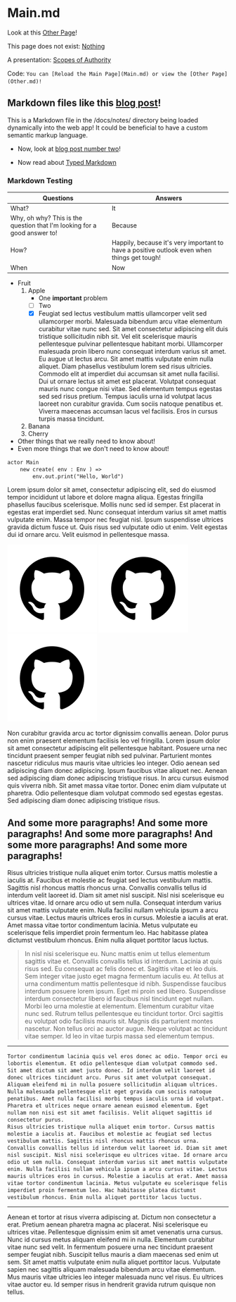 # Main.md

Look at this [Other Page](Other.md)!

This page does not exist: [Nothing](Nothing.md)

A presentation: [Scopes of Authority](Auth.md)

Code: `You can [Reload the Main Page](Main.md) or view the [Other Page](Other.md)!`

## Markdown files like this [blog post](Post-01.md)!

This is a Markdown file in the /docs/notes/ directory being loaded dynamically into the web app!
It could be beneficial to have a custom semantic markup language.

- Now, look at [blog post number two](Post-02.md)!

- Now read about [Typed Markdown](Types.md)

### Markdown Testing

| Questions | Answers |
| --------- | ------- |
| What?     | It      |
| Why, oh why? This is the question that I'm looking for a good answer to!     | Because |
| How?      | Happily, because it's very important to have a positive outlook even when things get tough! |
| When      | Now     |

 - Fruit
   1. Apple
      - One **important** problem
      - [ ] Two
      - [X] Feugiat sed lectus vestibulum mattis ullamcorper velit sed ullamcorper morbi. Malesuada bibendum arcu vitae elementum curabitur vitae nunc sed. Sit amet consectetur adipiscing elit duis tristique sollicitudin nibh sit. Vel elit scelerisque mauris pellentesque pulvinar pellentesque habitant morbi. Ullamcorper malesuada proin libero nunc consequat interdum varius sit amet. Eu augue ut lectus arcu. Sit amet mattis vulputate enim nulla aliquet. Diam phasellus vestibulum lorem sed risus ultricies. Commodo elit at imperdiet dui accumsan sit amet nulla facilisi. Dui ut ornare lectus sit amet est placerat. Volutpat consequat mauris nunc congue nisi vitae. Sed elementum tempus egestas sed sed risus pretium. Tempus iaculis urna id volutpat lacus laoreet non curabitur gravida. Cum sociis natoque penatibus et. Viverra maecenas accumsan lacus vel facilisis. Eros in cursus turpis massa tincidunt.
   2. Banana
   3. Cherry
 - Other things that we really need to know about!
 - Even more things that we don't need to know about!

```pony
actor Main
    new create( env : Env ) =>
        env.out.print("Hello, World")
```

Lorem ipsum dolor sit amet, consectetur adipiscing elit, sed do eiusmod tempor incididunt ut labore et dolore magna aliqua. Egestas fringilla phasellus faucibus scelerisque. Mollis nunc sed id semper. Est placerat in egestas erat imperdiet sed. Nunc consequat interdum varius sit amet mattis vulputate enim. Massa tempor nec feugiat nisl. Ipsum suspendisse ultrices gravida dictum fusce ut. Quis risus sed vulputate odio ut enim. Velit egestas dui id ornare arcu. Velit euismod in pellentesque massa.

![Github](assets/github.svg "Some Code should really go here, but we can settle for an image instead!")
![Github](assets/github.svg "Some Code should really go here, but we can settle for an image instead!")
![Github](assets/github.svg "Some Code should really go here, but we can settle for an image instead!")

Non curabitur gravida arcu ac tortor dignissim convallis aenean. Dolor purus non enim praesent elementum facilisis leo vel fringilla. Lorem ipsum dolor sit amet consectetur adipiscing elit pellentesque habitant. Posuere urna nec tincidunt praesent semper feugiat nibh sed pulvinar. Parturient montes nascetur ridiculus mus mauris vitae ultricies leo integer. Odio aenean sed adipiscing diam donec adipiscing. Ipsum faucibus vitae aliquet nec. Aenean sed adipiscing diam donec adipiscing tristique risus. In arcu cursus euismod quis viverra nibh. Sit amet massa vitae tortor. Donec enim diam vulputate ut pharetra. Odio pellentesque diam volutpat commodo sed egestas egestas. Sed adipiscing diam donec adipiscing tristique risus.

## And some more paragraphs! And some more paragraphs! And some more paragraphs! And some more paragraphs! And some more paragraphs!

Risus ultricies tristique nulla aliquet enim tortor. Cursus mattis molestie a iaculis at. Faucibus et molestie ac feugiat sed lectus vestibulum mattis. Sagittis nisl rhoncus mattis rhoncus urna. Convallis convallis tellus id interdum velit laoreet id. Diam sit amet nisl suscipit. Nisl nisi scelerisque eu ultrices vitae. Id ornare arcu odio ut sem nulla. Consequat interdum varius sit amet mattis vulputate enim. Nulla facilisi nullam vehicula ipsum a arcu cursus vitae. Lectus mauris ultrices eros in cursus. Molestie a iaculis at erat. Amet massa vitae tortor condimentum lacinia. Metus vulputate eu scelerisque felis imperdiet proin fermentum leo. Hac habitasse platea dictumst vestibulum rhoncus. Enim nulla aliquet porttitor lacus luctus.

> In nisl nisi scelerisque eu. Nunc mattis enim ut tellus elementum sagittis vitae et. Convallis convallis tellus id interdum. Lacinia at quis risus sed. Eu consequat ac felis donec et. Sagittis vitae et leo duis. Sem integer vitae justo eget magna fermentum iaculis eu. At tellus at urna condimentum mattis pellentesque id nibh. Suspendisse faucibus interdum posuere lorem ipsum. Eget mi proin sed libero. Suspendisse interdum consectetur libero id faucibus nisl tincidunt eget nullam. Morbi leo urna molestie at elementum. Elementum curabitur vitae nunc sed. Rutrum tellus pellentesque eu tincidunt tortor. Orci sagittis eu volutpat odio facilisis mauris sit. Magnis dis parturient montes nascetur. Non tellus orci ac auctor augue. Neque volutpat ac tincidunt vitae semper. Id leo in vitae turpis massa sed elementum tempus.

---

    Tortor condimentum lacinia quis vel eros donec ac odio. Tempor orci eu lobortis elementum. Et odio pellentesque diam volutpat commodo sed. Sit amet dictum sit amet justo donec. Id interdum velit laoreet id donec ultrices tincidunt arcu. Purus sit amet volutpat consequat. Aliquam eleifend mi in nulla posuere sollicitudin aliquam ultrices. Nulla malesuada pellentesque elit eget gravida cum sociis natoque penatibus. Amet nulla facilisi morbi tempus iaculis urna id volutpat. Pharetra et ultrices neque ornare aenean euismod elementum. Eget nullam non nisi est sit amet facilisis. Velit aliquet sagittis id consectetur purus.
    Risus ultricies tristique nulla aliquet enim tortor. Cursus mattis molestie a iaculis at. Faucibus et molestie ac feugiat sed lectus vestibulum mattis. Sagittis nisl rhoncus mattis rhoncus urna. Convallis convallis tellus id interdum velit laoreet id. Diam sit amet nisl suscipit. Nisl nisi scelerisque eu ultrices vitae. Id ornare arcu odio ut sem nulla. Consequat interdum varius sit amet mattis vulputate enim. Nulla facilisi nullam vehicula ipsum a arcu cursus vitae. Lectus mauris ultrices eros in cursus. Molestie a iaculis at erat. Amet massa vitae tortor condimentum lacinia. Metus vulputate eu scelerisque felis imperdiet proin fermentum leo. Hac habitasse platea dictumst vestibulum rhoncus. Enim nulla aliquet porttitor lacus luctus.

---

Aenean et tortor at risus viverra adipiscing at. Dictum non consectetur a erat. Pretium aenean pharetra magna ac placerat. Nisi scelerisque eu ultrices vitae. Pellentesque dignissim enim sit amet venenatis urna cursus. Nunc id cursus metus aliquam eleifend mi in nulla. Elementum curabitur vitae nunc sed velit. In fermentum posuere urna nec tincidunt praesent semper feugiat nibh. Suscipit tellus mauris a diam maecenas sed enim ut sem. Sit amet mattis vulputate enim nulla aliquet porttitor lacus. Vulputate sapien nec sagittis aliquam malesuada bibendum arcu vitae elementum. Mus mauris vitae ultricies leo integer malesuada nunc vel risus. Eu ultrices vitae auctor eu. Id semper risus in hendrerit gravida rutrum quisque non tellus.

